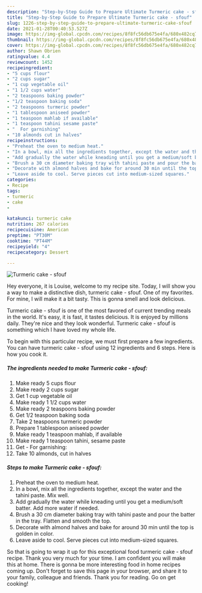 ```yaml
---
description: "Step-by-Step Guide to Prepare Ultimate Turmeric cake - sfouf"
title: "Step-by-Step Guide to Prepare Ultimate Turmeric cake - sfouf"
slug: 1226-step-by-step-guide-to-prepare-ultimate-turmeric-cake-sfouf
date: 2021-01-28T00:40:53.527Z
image: https://img-global.cpcdn.com/recipes/8f8fc56db675e4fa/680x482cq70/turmeric-cake-sfouf-recipe-main-photo.jpg
thumbnail: https://img-global.cpcdn.com/recipes/8f8fc56db675e4fa/680x482cq70/turmeric-cake-sfouf-recipe-main-photo.jpg
cover: https://img-global.cpcdn.com/recipes/8f8fc56db675e4fa/680x482cq70/turmeric-cake-sfouf-recipe-main-photo.jpg
author: Shawn Obrien
ratingvalue: 4.4
reviewcount: 1452
recipeingredient:
- "5 cups flour"
- "2 cups sugar"
- "1 cup vegetable oil"
- "1 1/2 cups water"
- "2 teaspoons baking powder"
- "1/2 teaspoon baking soda"
- "2 teaspoons turmeric powder"
- "1 tablespoon aniseed powder"
- "1 teaspoon mahlab if available"
- "1 teaspoon tahini sesame paste"
- "  For garnishing"
- "10 almonds cut in halves"
recipeinstructions:
- "Preheat the oven to medium heat."
- "In a bowl, mix all the ingredients together, except the water and the tahini paste. Mix well."
- "Add gradually the water while kneading until you get a medium/soft batter. Add more water if needed."
- "Brush a 30 cm diameter baking tray with tahini paste and pour the batter in the tray. Flatten and smooth the top."
- "Decorate with almond halves and bake for around 30 min until the top is golden in color."
- "Leave aside to cool. Serve pieces cut into medium-sized squares."
categories:
- Recipe
tags:
- turmeric
- cake
- 

katakunci: turmeric cake  
nutrition: 267 calories
recipecuisine: American
preptime: "PT30M"
cooktime: "PT44M"
recipeyield: "4"
recipecategory: Dessert

---
```



![Turmeric cake - sfouf](https://img-global.cpcdn.com/recipes/8f8fc56db675e4fa/680x482cq70/turmeric-cake-sfouf-recipe-main-photo.jpg)

Hey everyone, it is Louise, welcome to my recipe site. Today, I will show you a way to make a distinctive dish, turmeric cake - sfouf. One of my favorites. For mine, I will make it a bit tasty. This is gonna smell and look delicious.



Turmeric cake - sfouf is one of the most favored of current trending meals in the world. It's easy, it is fast, it tastes delicious. It is enjoyed by millions daily. They're nice and they look wonderful. Turmeric cake - sfouf is something which I have loved my whole life.


To begin with this particular recipe, we must first prepare a few ingredients. You can have turmeric cake - sfouf using 12 ingredients and 6 steps. Here is how you cook it.

<!--inarticleads1-->

##### The ingredients needed to make Turmeric cake - sfouf:

1. Make ready 5 cups flour
1. Make ready 2 cups sugar
1. Get 1 cup vegetable oil
1. Make ready 1 1/2 cups water
1. Make ready 2 teaspoons baking powder
1. Get 1/2 teaspoon baking soda
1. Take 2 teaspoons turmeric powder
1. Prepare 1 tablespoon aniseed powder
1. Make ready 1 teaspoon mahlab, if available
1. Make ready 1 teaspoon tahini, sesame paste
1. Get  - For garnishing:
1. Take 10 almonds, cut in halves




<!--inarticleads2-->

##### Steps to make Turmeric cake - sfouf:

1. Preheat the oven to medium heat.
1. In a bowl, mix all the ingredients together, except the water and the tahini paste. Mix well.
1. Add gradually the water while kneading until you get a medium/soft batter. Add more water if needed.
1. Brush a 30 cm diameter baking tray with tahini paste and pour the batter in the tray. Flatten and smooth the top.
1. Decorate with almond halves and bake for around 30 min until the top is golden in color.
1. Leave aside to cool. Serve pieces cut into medium-sized squares.




So that is going to wrap it up for this exceptional food turmeric cake - sfouf recipe. Thank you very much for your time. I am confident you will make this at home. There is gonna be more interesting food in home recipes coming up. Don't forget to save this page in your browser, and share it to your family, colleague and friends. Thank you for reading. Go on get cooking!
